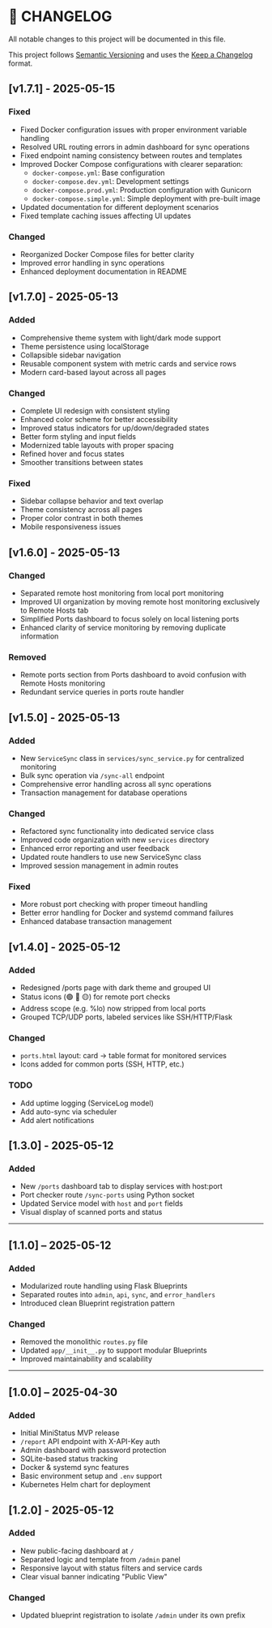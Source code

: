 # 📜 CHANGELOG

All notable changes to this project will be documented in this file.

This project follows [Semantic Versioning](https://semver.org/) and uses the [Keep a Changelog](https://keepachangelog.com/en/1.0.0/) format.

## [v1.7.1] - 2025-05-15
### Fixed
- Fixed Docker configuration issues with proper environment variable handling
- Resolved URL routing errors in admin dashboard for sync operations
- Fixed endpoint naming consistency between routes and templates
- Improved Docker Compose configurations with clearer separation:
  * `docker-compose.yml`: Base configuration
  * `docker-compose.dev.yml`: Development settings
  * `docker-compose.prod.yml`: Production configuration with Gunicorn
  * `docker-compose.simple.yml`: Simple deployment with pre-built image
- Updated documentation for different deployment scenarios
- Fixed template caching issues affecting UI updates

### Changed
- Reorganized Docker Compose files for better clarity
- Improved error handling in sync operations
- Enhanced deployment documentation in README

## [v1.7.0] - 2025-05-13
### Added
- Comprehensive theme system with light/dark mode support
- Theme persistence using localStorage
- Collapsible sidebar navigation
- Reusable component system with metric cards and service rows
- Modern card-based layout across all pages

### Changed
- Complete UI redesign with consistent styling
- Enhanced color scheme for better accessibility
- Improved status indicators for up/down/degraded states
- Better form styling and input fields
- Modernized table layouts with proper spacing
- Refined hover and focus states
- Smoother transitions between states

### Fixed
- Sidebar collapse behavior and text overlap
- Theme consistency across all pages
- Proper color contrast in both themes
- Mobile responsiveness issues

## [v1.6.0] - 2025-05-13
### Changed
- Separated remote host monitoring from local port monitoring
- Improved UI organization by moving remote host monitoring exclusively to Remote Hosts tab
- Simplified Ports dashboard to focus solely on local listening ports
- Enhanced clarity of service monitoring by removing duplicate information

### Removed
- Remote ports section from Ports dashboard to avoid confusion with Remote Hosts monitoring
- Redundant service queries in ports route handler

## [v1.5.0] - 2025-05-13
### Added
- New `ServiceSync` class in `services/sync_service.py` for centralized monitoring
- Bulk sync operation via `/sync-all` endpoint
- Comprehensive error handling across all sync operations
- Transaction management for database operations

### Changed
- Refactored sync functionality into dedicated service class
- Improved code organization with new `services` directory
- Enhanced error reporting and user feedback
- Updated route handlers to use new ServiceSync class
- Improved session management in admin routes

### Fixed
- More robust port checking with proper timeout handling
- Better error handling for Docker and systemd command failures
- Enhanced database transaction management

## [v1.4.0] - 2025-05-12
### Added
- Redesigned /ports page with dark theme and grouped UI
- Status icons (🟢 🔴 🟡) for remote port checks
- Address scope (e.g. %lo) now stripped from local ports
- Grouped TCP/UDP ports, labeled services like SSH/HTTP/Flask

### Changed
- `ports.html` layout: card → table format for monitored services
- Icons added for common ports (SSH, HTTP, etc.)

### TODO
- Add uptime logging (ServiceLog model)
- Add auto-sync via scheduler
- Add alert notifications


## [1.3.0] - 2025-05-12
### Added
- New `/ports` dashboard tab to display services with host:port
- Port checker route `/sync-ports` using Python socket
- Updated Service model with `host` and `port` fields
- Visual display of scanned ports and status

---

## [1.1.0] – 2025-05-12
### Added
- Modularized route handling using Flask Blueprints
- Separated routes into `admin`, `api`, `sync`, and `error_handlers`
- Introduced clean Blueprint registration pattern

### Changed
- Removed the monolithic `routes.py` file
- Updated `app/__init__.py` to support modular Blueprints
- Improved maintainability and scalability

---

## [1.0.0] – 2025-04-30
### Added
- Initial MiniStatus MVP release
- `/report` API endpoint with X-API-Key auth
- Admin dashboard with password protection
- SQLite-based status tracking
- Docker & systemd sync features
- Basic environment setup and `.env` support
- Kubernetes Helm chart for deployment

## [1.2.0] - 2025-05-12
### Added
- New public-facing dashboard at `/`
- Separated logic and template from `/admin` panel
- Responsive layout with status filters and service cards
- Clear visual banner indicating "Public View"

### Changed
- Updated blueprint registration to isolate `/admin` under its own prefix
